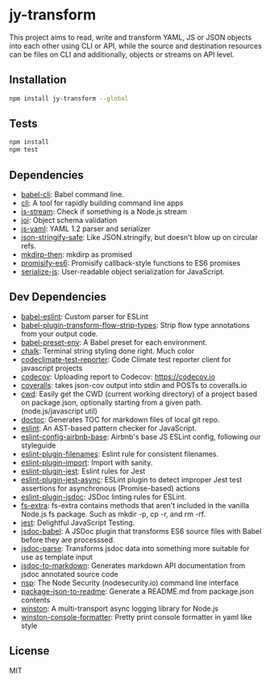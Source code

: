 # jy-transform 

This project aims to read, write and transform YAML, JS or JSON objects into each other using CLI or API, while the source and destination resources can be files on CLI and additionally, objects or streams on API level.

## Installation

```sh
npm install jy-transform --global
```


## Tests

```sh
npm install
npm test
```

## Dependencies

- [babel-cli](https://github.com/babel/babel/tree/master/packages): Babel command line.
- [cli](https://github.com/node-js-libs/cli): A tool for rapidly building command line apps
- [is-stream](https://github.com/sindresorhus/is-stream): Check if something is a Node.js stream
- [joi](https://github.com/hapijs/joi): Object schema validation
- [js-yaml](https://github.com/nodeca/js-yaml): YAML 1.2 parser and serializer
- [json-stringify-safe](https://github.com/isaacs/json-stringify-safe): Like JSON.stringify, but doesn&#39;t blow up on circular refs.
- [mkdirp-then](https://github.com/fs-utils/mkdirp-then): mkdirp as promised
- [promisify-es6](https://github.com/manuel-di-iorio/promisify-es6): Promisify callback-style functions to ES6 promises
- [serialize-js](https://github.com/RReverser/serialize-js): User-readable object serialization for JavaScript.

## Dev Dependencies

- [babel-eslint](https://github.com/babel/babel-eslint): Custom parser for ESLint
- [babel-plugin-transform-flow-strip-types](https://github.com/babel/babel/tree/master/packages): Strip flow type annotations from your output code.
- [babel-preset-env](https://github.com/babel/babel-preset-env): A Babel preset for each environment.
- [chalk](https://github.com/chalk/chalk): Terminal string styling done right. Much color
- [codeclimate-test-reporter](https://github.com/codeclimate/javascript-test-reporter): Code Climate test reporter client for javascript projects
- [codecov](https://github.com/codecov/codecov-node): Uploading report to Codecov: https://codecov.io
- [coveralls](https://github.com/nickmerwin/node-coveralls): takes json-cov output into stdin and POSTs to coveralls.io
- [cwd](https://github.com/jonschlinkert/cwd): Easily get the CWD (current working directory) of a project based on package.json, optionally starting from a given path. (node.js/javascript util)
- [doctoc](https://github.com/thlorenz/doctoc): Generates TOC for markdown files of local git repo.
- [eslint](https://github.com/eslint/eslint): An AST-based pattern checker for JavaScript.
- [eslint-config-airbnb-base](https://github.com/airbnb/javascript): Airbnb&#39;s base JS ESLint config, following our styleguide
- [eslint-plugin-filenames](https://github.com/selaux/eslint-plugin-filenames): Eslint rule for consistent filenames.
- [eslint-plugin-import](https://github.com/benmosher/eslint-plugin-import): Import with sanity.
- [eslint-plugin-jest](https://github.com/facebook/jest): Eslint rules for Jest
- [eslint-plugin-jest-async](https://github.com/deadratfink/jy-transform.git): ESLint plugin to detect improper Jest test assertions for asynchronous (Promise-based) actions
- [eslint-plugin-jsdoc](https://github.com/gajus/eslint-plugin-jsdoc): JSDoc linting rules for ESLint.
- [fs-extra](https://github.com/jprichardson/node-fs-extra): fs-extra contains methods that aren&#39;t included in the vanilla Node.js fs package. Such as mkdir -p, cp -r, and rm -rf.
- [jest](https://github.com/facebook/jest): Delightful JavaScript Testing.
- [jsdoc-babel](https://github.com/ctumolosus/jsdoc-babel): A JSDoc plugin that transforms ES6 source files with Babel before they are processsed.
- [jsdoc-parse](https://github.com/jsdoc2md/jsdoc-parse): Transforms jsdoc data into something more suitable for use as template input
- [jsdoc-to-markdown](https://github.com/jsdoc2md/jsdoc-to-markdown): Generates markdown API documentation from jsdoc annotated source code
- [nsp](https://github.com/nodesecurity/nsp): The Node Security (nodesecurity.io) command line interface
- [package-json-to-readme](https://github.com/zeke/package-json-to-readme): Generate a README.md from package.json contents
- [winston](https://github.com/winstonjs/winston): A multi-transport async logging library for Node.js
- [winston-console-formatter](https://github.com/eugeny-dementev/winston-console-formatter): Pretty print console formatter in yaml like style


## License

MIT
